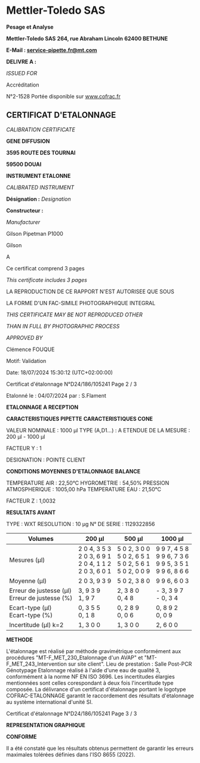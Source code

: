 # **Mettler-Toledo SAS**

**Pesage et Analyse**

**Mettler-Toledo SAS**
**264, rue Abraham Lincoln**
**62400 BETHUNE**

**E-Mail : service-pipette.fr@mt.com**


**DELIVRE A :**

_ISSUED FOR_


Accréditation

N°2-1528
Portée disponible
sur www.cofrac.fr
## **CERTIFICAT D'ETALONNAGE**

_CALIBRATION CERTIFICATE_

**GENE DIFFUSION**

**3595 ROUTE DES TOURNAI**

**59500 DOUAI**


**INSTRUMENT ETALONNE**

_CALIBRATED INSTRUMENT_


**Désignation :**
_Designation_

**Constructeur :**

_Manufacturer_


Gilson Pipetman P1000

Gilson



A



Ce certificat comprend 3 pages

_This certificate includes 3 pages_

LA REPRODUCTION DE CE RAPPORT N'EST AUTORISEE QUE SOUS

LA FORME D'UN FAC-SIMILE PHOTOGRAPHIQUE INTEGRAL

_THIS CERTIFICATE MAY BE NOT REPRODUCED OTHER_

_THAN IN FULL BY PHOTOGRAPHIC PROCESS_


_APPROVED BY_

Clémence FOUQUE

Motif: Validation

Date: 18/07/2024 15:30:12 (UTC+02:00:00)

Certificat d'étalonnage N°D24/186/105241  Page 2 / 3

Etalonné le : 04/07/2024 par : S.Flament

**ETALONNAGE A RECEPTION**

**CARACTERISTIQUES PIPETTE** **CARACTERISTIQUES CONE**


VALEUR NOMINALE : 1000 µl
TYPE (A,D1...) : A
ETENDUE DE LA MESURE : 200 µl - 1000 µl

FACTEUR Y : 1


DESIGNATION : POINTE CLIENT


**CONDITIONS MOYENNES D'ETALONNAGE** **BALANCE**


TEMPERATURE AIR : 22,50°C
HYGROMETRIE : 54,50%
PRESSION ATMOSPHERIQUE : 1005,00 hPa
TEMPERATURE EAU : 21,50°C

FACTEUR Z : 1,0032

**RESULTATS AVANT**


TYPE : WXT
RESOLUTION : 10 µg
N° DE SERIE : 1129322856










|Volumes|200 µl|500 µl|1000 µl|
|---|---|---|---|
|Mesures (µl)|2 0 4, 3 5 3<br>2 0 3, 6 9 1<br>2 0 4, 1 1 2<br>2 0 3, 6 0 1|5 0 2, 3 0 0<br>5 0 2, 6 5 1<br>5 0 2, 5 6 1<br>5 0 2, 0 0 9|9 9 7, 4 5 8<br>9 9 6, 7 3 6<br>9 9 5, 3 5 1<br>9 9 6, 8 6 6|
|Moyenne (µl)|2 0 3, 9 3 9|5 0 2, 3 8 0|9 9 6, 6 0 3|
|Erreur de justesse (µl)<br>Erreur de justesse (%)|3, 9 3 9<br>1, 9 7|2, 3 8 0<br>0, 4 8|- 3, 3 9 7<br>- 0, 3 4|
|Ecart-type (µl)<br>Ecart-type (%)|0, 3 5 5<br>0, 1 8|0, 2 8 9<br>0, 0 6|0, 8 9 2<br>0, 0 9|
|Incertitude (µl) k=2|1, 3 0 0|1, 3 0 0|2, 6 0 0|


**METHODE**

L'étalonnage est réalisé par méthode gravimétrique conformément aux procédures "MT-F_MET_230_Etalonnage d'un AVAP" et
"MT-F_MET_243_Intervention sur site client".
Lieu de prestation : Salle Post-PCR Génotypage
Etalonnage réalisé à l'aide d'une eau de qualité 3, conformément à la norme NF EN ISO 3696.
Les incertitudes élargies mentionnées sont celles corespondant à deux fois l'incertitude type composée.
La délivrance d'un certificat d'étalonnage portant le logotype COFRAC-ETALONNAGE garantit le raccordement des résultats d'étalonnage au système
international d'unité SI.

Certificat d'étalonnage N°D24/186/105241  Page 3 / 3

**REPRESENTATION GRAPHIQUE**

**CONFORME**

Il a été constaté que les résultats obtenus permettent de garantir les erreurs maximales tolérées définies dans l'ISO 8655 (2022).

